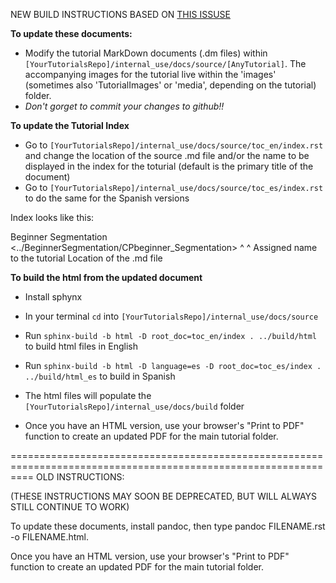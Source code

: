 NEW BUILD INSTRUCTIONS BASED ON [THIS ISSUSE](https://github.com/CellProfiler/tutorials/issues/53)

**To update these documents:** 
- Modify the tutorial MarkDown documents (.dm files) within `[YourTutorialsRepo]/internal_use/docs/source/[AnyTutorial]`. The accompanying images for the tutorial live within the 'images' (sometimes also 'TutorialImages' or 'media', depending on the tutorial) folder.
- *Don't gorget to commit your changes to github!!*

**To update the Tutorial Index**
- Go to `[YourTutorialsRepo]/internal_use/docs/source/toc_en/index.rst` and change the location of the source .md file and/or the name to be displayed in the index for the toturial (default is the primary title of the document)
- Go to `[YourTutorialsRepo]/internal_use/docs/source/toc_es/index.rst` to do the same for the Spanish versions

Index looks like this:

   Beginner Segmentation <../BeginnerSegmentation/CPbeginner_Segmentation>
        ^                                        ^
Assigned name to the tutorial             Location of the .md file

**To build the html from the updated document**

- Install sphynx
- In your terminal `cd` into `[YourTutorialsRepo]/internal_use/docs/source`
- Run `sphinx-build -b html -D root_doc=toc_en/index . ../build/html` to build html files in English
- Run `sphinx-build -b html -D language=es -D root_doc=toc_es/index . ../build/html_es` to build in Spanish  

- The html files will populate the `[YourTutorialsRepo]/internal_use/docs/build` folder
- Once you have an HTML version, use your browser's "Print to PDF" function to create
an updated PDF for the main tutorial folder.


================================================================================================================
OLD INSTRUCTIONS:

(THESE INSTRUCTIONS MAY SOON BE DEPRECATED, BUT WILL ALWAYS STILL CONTINUE TO WORK)

To update these documents, install pandoc, then type pandoc FILENAME.rst -o FILENAME.html.

Once you have an HTML version, use your browser's "Print to PDF" function to create
an updated PDF for the main tutorial folder.

